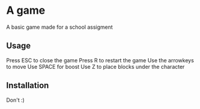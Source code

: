 # A game
A basic game made for a school assigment

Usage
--------------
Press ESC to close the game
Press R to restart the game
Use the arrowkeys to move
Use SPACE for boost
Use Z to place blocks under the character

Installation
-------------
Don't  :)